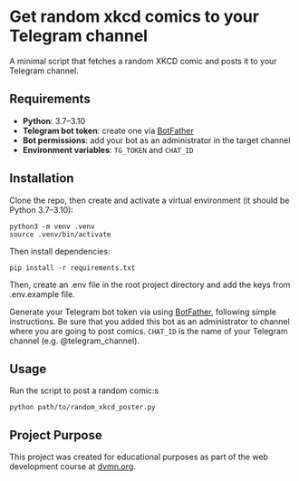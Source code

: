 # Get random xkcd comics to your Telegram channel #

A minimal script that fetches a random XKCD comic and posts it to your Telegram channel.

## Requirements ##

- **Python**: 3.7–3.10  
- **Telegram bot token**: create one via [BotFather](https://telegram.me/BotFather)  
- **Bot permissions**: add your bot as an administrator in the target channel  
- **Environment variables**: `TG_TOKEN` and `CHAT_ID`

## Installation ##

Clone the repo, then create and activate a virtual environment (it should be Python 3.7–3.10):

```shell
python3 -m venv .venv
source .venv/bin/activate
```

Then install dependencies:

```shell
pip install -r requirements.txt
```

Then, create an .env file in the root project directory and add the keys from .env.example file. 

Generate your Telegram bot token via using [BotFather](https://telegram.me/BotFather), following simple instructions. Be sure that you added this bot as an administrator to channel where you are going to post comics. `CHAT_ID` is the name of your Telegram channel (e.g. @telegram_channel).

## Usage ##

Run the script to post a random comic:s

```shell
python path/to/random_xkcd_poster.py
```

## Project Purpose ##

This project was created for educational purposes as part of the web development course at [dvmn.org](https://dvmn.org).